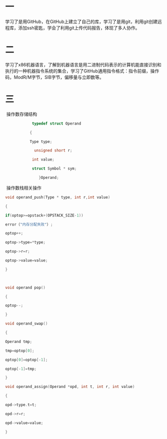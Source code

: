 # 一

​          学习了是用GitHub，在GitHub上建立了自己的库，学习了是用git，利用git创建远程库，添加ssh密匙，学会了利用git上传代码报告，体现了多人协作。

# 二

​			学习了x86机器语言，了解到机器语言是用二进制代码表示的计算机能直接识别和执行的一种机器指令系统的集合，学习了GitHub通用指令格式：指令前缀，操作码，ModR/M字节，SIB字节，偏移量与立即数等。

# 三

​			操作数存储结构

```c
			typedef struct Operand

​           {

​			Type type;

​             unsigned short r;

​			 int value;

​			 struct Symbol * sym;

​               }Operand;
```

​		操作数栈相关操作

```c
void operand_push(Type * type, int r,int value)

{

if(optop>=opstack+(OPSTACK_SIZE-1))

error（"内存分配失败"）;

optop++;

optop->type=*type;

optop->r=r;

optop->value=value;

}

 

void operand pop()

{

optop--;

}

void operand_swap()

{

Operand tmp;

tmp=optop[0];

optop[0]=optop[-1];

optop[-1]=tmp;

}

void operand_assign(Operand *opd, int t, int r, int value)

{

opd->type.t=t;

opd->r=r;

opd->value=value;

}
```